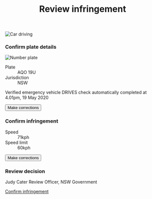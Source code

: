 <div class="case">
	<header>
		<h1>Review infringement</h1>
	</header>
	<div class="nsw-grid">
		<div class="nsw-col--half infringement-image">
			<img src="{{ '/assets/images/car_individual.jpg' | url }}" alt="Car driving">
		</div>
		<div class="nsw-col--half">
			<div class="panel">
				<h3><i></i>Confirm plate details</h3>
        <div class="content">
  				<div class="image-excerpt">
  					<img src="{{ '/assets/images/car_plate.png' | url }}" alt="Number plate">
  				</div>
  				<dl class="details">
  					<dt>Plate</dt>
  					<dd class="plate">
  						<span>AQO 19U</span>
  					</dd>
  					<dt>Jurisdiction</dt>
  					<dd class="jurisdiction">
  						<span>NSW</span>
  					</dd>
  				</dl>
  				<p class="verification-status verified">
  					<i></i>
  					<span class="status">Verified emergency vehicle</span>
  					<span class="lookup-at">DRIVES check automatically completed at 4.01pm, 19 May 2020</span>
  				</p>
  				<p class="actions">
  					<button class="nsw-button nsw-button--outline">Make corrections</button>
  				</p>
        </div>
			</div>
			<div class="panel">
				<h3><i></i>Confirm infringement</h3>
        <div class="content">
  				<dl class="details">
  					<dt>Speed</dt>
  					<dd class="speed">
  						<span>71kph</span>
  					</dd>
  					<dt>Speed limit</dt>
  					<dd class="speed-limit">
  						<span>60kph</span>
  					</dd>
  				</dl>
  				<p class="actions">
  					<button class="nsw-button nsw-button--outline">Make corrections</button>
  				</p>
        </div>
			</div>
			<div class="panel">
				<h3>Review decision</h3>
        <div class="content">
          <p class="adjudicator">
            <i></i>
            <span class="name">Judy Cater</span>
            <span>Review Officer, NSW Government</span>
          </p>
          <p class="actions">
    				<a href="{{ '/waiver' | url }}" class="nsw-button nsw-button--primary">Confirm infringement</a>
          </p>
        </div>
			</div>
		</div>
	</div>
</div>
